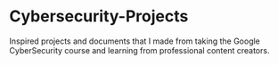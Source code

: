 # Cybersecurity-Projects
Inspired projects and documents that I made from taking the Google CyberSecurity course and learning from professional content creators.  
